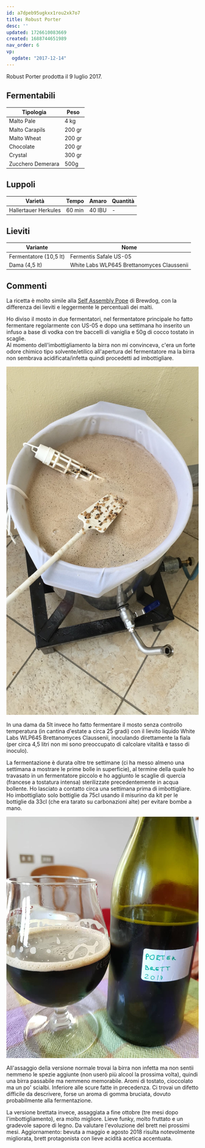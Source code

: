 ```yaml
---
id: a7dpeb95ugkxx1rou2xk7o7
title: Robust Porter
desc: ''
updated: 1726610083669
created: 1688744651989
nav_order: 6
vp:
  ogdate: "2017-12-14"
---
```

Robust Porter prodotta il 9 luglio 2017.

## Fermentabili

| Tipologia         | Peso   |
|-------------------|--------|
| Malto Pale        | 4 kg   |
| Malto Carapils    | 200 gr |
| Malto Wheat       | 200 gr |
| Chocolate         | 200 gr |
| Crystal           | 300 gr |
| Zucchero Demerara | 500g   |

## Luppoli

| Varietà              | Tempo  | Amaro   | Quantità |
|----------------------|--------|---------|----------|
| Hallertauer Herkules | 60 min | 40 IBU  | -        |

## Lieviti

| Variante               | Nome                                       |
|------------------------|--------------------------------------------|
| Fermentatore (10,5 lt) | Fermentis Safale US-05                     |
| Dama (4,5 lt)          | White Labs WLP645 Brettanomyces Claussenii |

## Commenti

La ricetta è molto simile alla [Self Assembly Pope](https://brewdogrecipes.com/recipes/self-assembly-pope) di Brewdog, con la differenza dei lieviti e leggermente le percentuali dei malti.

Ho diviso il mosto in due fermentatori, nel fermentatore principale ho fatto fermentare regolarmente con US-05 e dopo una settimana ho inserito un infuso a base di vodka con tre baccelli di vaniglia e 50g di cocco tostato in scaglie.  
Al momento dell'imbottigliamento la birra non mi convinceva, c'era un forte odore chimico tipo solvente/etilico all'apertura del fermentatore ma la birra non sembrava acidificata/infetta quindi procedetti ad imbottigliare.

![image](./assets/images/cottarobustporter.jpg)

In una dama da 5lt invece ho fatto fermentare il mosto senza controllo temperatura (in cantina d'estate a circa 25 gradi) con il lievito liquido White Labs WLP645 Brettanomyces Claussenii, inoculando direttamente la fiala (per circa 4,5 litri non mi sono preoccupato di calcolare vitalità e tasso di inoculo).

La fermentazione è durata oltre tre settimane (ci ha messo almeno una settimana a mostrare le prime bolle in superficie), al termine della quale ho travasato in un fermentatore piccolo e ho aggiunto le scaglie di quercia (francese a tostatura intensa) sterilizzate precedentemente in acqua bollente. Ho lasciato a contatto circa una settimana prima di imbottigliare.  
Ho imbottigliato solo bottiglie da 75cl usando il misurino da kit per le bottiglie da 33cl (che era tarato su carbonazioni alte) per evitare bombe a mano.

![image](./assets/images/porterBrett.jpg)

All'assaggio della versione normale trovai la birra non infetta ma non sentii nemmeno le spezie aggiunte (non userò più alcool la prossima volta), quindi una birra passabile ma nemmeno memorabile. Aromi di tostato, cioccolato ma un po' scialbi. Inferiore alle scure fatte in precedenza. Ci trovai un difetto difficile da descrivere, forse un aroma di gomma bruciata, dovuto probabilmente alla fermentazione.

La versione brettata invece, assaggiata a fine ottobre (tre mesi dopo l'imbottigliamento), era molto migliore. Lieve funky, molto fruttato e un gradevole sapore di legno. Da valutare l'evoluzione del brett nei prossimi mesi.
Aggiornamento: bevuta a maggio e agosto 2018 risulta notevolmente migliorata, brett protagonista con lieve acidità acetica accentuata.

